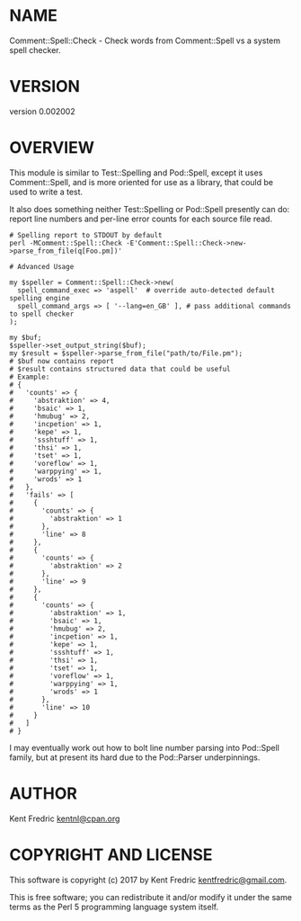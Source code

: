 # NAME

Comment::Spell::Check - Check words from Comment::Spell vs a system spell checker.

# VERSION

version 0.002002

# OVERVIEW

This module is similar to Test::Spelling and Pod::Spell, except it uses Comment::Spell,
and is more oriented for use as a library, that could be used to write a test.

It also does something neither Test::Spelling or Pod::Spell presently can do: report line numbers
and per-line error counts for each source file read.

    # Spelling report to STDOUT by default
    perl -MComment::Spell::Check -E'Comment::Spell::Check->new->parse_from_file(q[Foo.pm])'

    # Advanced Usage

    my $speller = Comment::Spell::Check->new(
      spell_command_exec => 'aspell'  # override auto-detected default spelling engine
      spell_command_args => [ '--lang=en_GB' ], # pass additional commands to spell checker
    );

    my $buf;
    $speller->set_output_string($buf);
    my $result = $speller->parse_from_file("path/to/File.pm");
    # $buf now contains report
    # $result contains structured data that could be useful
    # Example:
    # {
    #   'counts' => {
    #     'abstraktion' => 4,
    #     'bsaic' => 1,
    #     'hmubug' => 2,
    #     'incpetion' => 1,
    #     'kepe' => 1,
    #     'ssshtuff' => 1,
    #     'thsi' => 1,
    #     'tset' => 1,
    #     'voreflow' => 1,
    #     'warppying' => 1,
    #     'wrods' => 1
    #   },
    #   'fails' => [
    #     {
    #       'counts' => {
    #         'abstraktion' => 1
    #       },
    #       'line' => 8
    #     },
    #     {
    #       'counts' => {
    #         'abstraktion' => 2
    #       },
    #       'line' => 9
    #     },
    #     {
    #       'counts' => {
    #         'abstraktion' => 1,
    #         'bsaic' => 1,
    #         'hmubug' => 2,
    #         'incpetion' => 1,
    #         'kepe' => 1,
    #         'ssshtuff' => 1,
    #         'thsi' => 1,
    #         'tset' => 1,
    #         'voreflow' => 1,
    #         'warppying' => 1,
    #         'wrods' => 1
    #       },
    #       'line' => 10
    #     }
    #   ]
    # }

I may eventually work out how to bolt line number parsing into Pod::Spell family, but at
present its hard due to the Pod::Parser underpinnings.

# AUTHOR

Kent Fredric <kentnl@cpan.org>

# COPYRIGHT AND LICENSE

This software is copyright (c) 2017 by Kent Fredric <kentfredric@gmail.com>.

This is free software; you can redistribute it and/or modify it under
the same terms as the Perl 5 programming language system itself.
